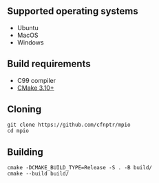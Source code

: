 ## Supported operating systems
* Ubuntu
* MacOS
* Windows

## Build requirements
* C99 compiler
* [CMake 3.10+](https://cmake.org/)

## Cloning
```
git clone https://github.com/cfnptr/mpio
cd mpio
```

## Building
```
cmake -DCMAKE_BUILD_TYPE=Release -S . -B build/
cmake --build build/
```
